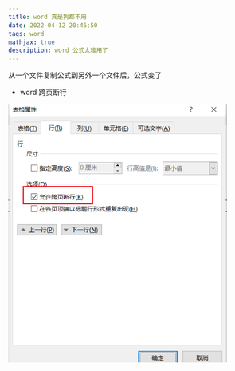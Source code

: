 ```yaml
---
title: word 真是狗都不用
date: 2022-04-12 20:46:50
tags: word
mathjax: true
description: word 公式太难用了
---
```




从一个文件复制公式到另外一个文件后，公式变了

- word 跨页断行

<img src="word 狗都不用/image-20220417173230383.png" alt="image-20220417173230383" style="zoom: 80%;" />